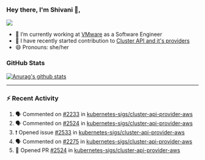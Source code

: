 ### Hey there, I'm Shivani 👋, 
![](https://komarev.com/ghpvc/?username=shivi28&color=green)

- 🔭 I’m currently working at [VMware](https://tanzu.vmware.com/) as a Software Engineer
- 👯 I have recently started contribution to [Cluster API and it's providers](https://github.com/kubernetes-sigs/cluster-api)
- 😄 Pronouns: she/her


### GitHub Stats

[![Anurag's github stats](https://github-readme-stats.vercel.app/api?username=shivi28&count_private=true&show_icons=true)](https://github.com/anuraghazra/github-readme-stats)

---

### :zap: Recent Activity

<!--START_SECTION:activity-->
1. 🗣 Commented on [#2233](https://github.com/kubernetes-sigs/cluster-api-provider-aws/issues/2233) in [kubernetes-sigs/cluster-api-provider-aws](https://github.com/kubernetes-sigs/cluster-api-provider-aws)
2. 🗣 Commented on [#2524](https://github.com/kubernetes-sigs/cluster-api-provider-aws/issues/2524) in [kubernetes-sigs/cluster-api-provider-aws](https://github.com/kubernetes-sigs/cluster-api-provider-aws)
3. ❗️ Opened issue [#2533](https://github.com/kubernetes-sigs/cluster-api-provider-aws/issues/2533) in [kubernetes-sigs/cluster-api-provider-aws](https://github.com/kubernetes-sigs/cluster-api-provider-aws)
4. 🗣 Commented on [#2275](https://github.com/kubernetes-sigs/cluster-api-provider-aws/issues/2275) in [kubernetes-sigs/cluster-api-provider-aws](https://github.com/kubernetes-sigs/cluster-api-provider-aws)
5. 💪 Opened PR [#2524](https://github.com/kubernetes-sigs/cluster-api-provider-aws/pull/2524) in [kubernetes-sigs/cluster-api-provider-aws](https://github.com/kubernetes-sigs/cluster-api-provider-aws)
<!--END_SECTION:activity-->

